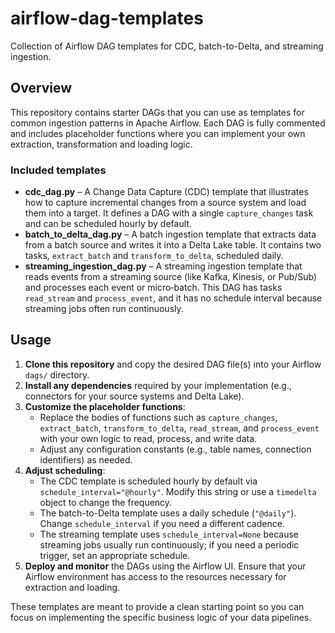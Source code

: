 # airflow-dag-templates

Collection of Airflow DAG templates for CDC, batch-to-Delta, and streaming ingestion.

## Overview

This repository contains starter DAGs that you can use as templates for common ingestion patterns in Apache Airflow. Each DAG is fully commented and includes placeholder functions where you can implement your own extraction, transformation and loading logic.

### Included templates

- **cdc_dag.py** – A Change Data Capture (CDC) template that illustrates how to capture incremental changes from a source system and load them into a target. It defines a DAG with a single `capture_changes` task and can be scheduled hourly by default.
- **batch_to_delta_dag.py** – A batch ingestion template that extracts data from a batch source and writes it into a Delta Lake table. It contains two tasks, `extract_batch` and `transform_to_delta`, scheduled daily.
- **streaming_ingestion_dag.py** – A streaming ingestion template that reads events from a streaming source (like Kafka, Kinesis, or Pub/Sub) and processes each event or micro‑batch. This DAG has tasks `read_stream` and `process_event`, and it has no schedule interval because streaming jobs often run continuously.

## Usage

1. **Clone this repository** and copy the desired DAG file(s) into your Airflow `dags/` directory.
2. **Install any dependencies** required by your implementation (e.g., connectors for your source systems and Delta Lake).
3. **Customize the placeholder functions**:
    - Replace the bodies of functions such as `capture_changes`, `extract_batch`, `transform_to_delta`, `read_stream`, and `process_event` with your own logic to read, process, and write data.
    - Adjust any configuration constants (e.g., table names, connection identifiers) as needed.
4. **Adjust scheduling**:
    - The CDC template is scheduled hourly by default via `schedule_interval="@hourly"`. Modify this string or use a `timedelta` object to change the frequency.
    - The batch-to-Delta template uses a daily schedule (`"@daily"`). Change `schedule_interval` if you need a different cadence.
    - The streaming template uses `schedule_interval=None` because streaming jobs usually run continuously; if you need a periodic trigger, set an appropriate schedule.
5. **Deploy and monitor** the DAGs using the Airflow UI. Ensure that your Airflow environment has access to the resources necessary for extraction and loading.

These templates are meant to provide a clean starting point so you can focus on implementing the specific business logic of your data pipelines.
